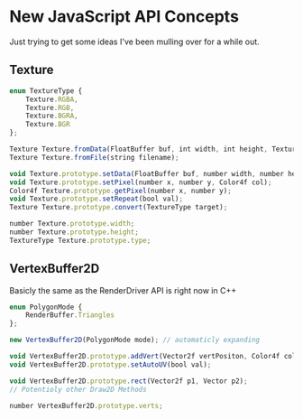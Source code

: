# New JavaScript API Concepts

Just trying to get some ideas I've been mulling over for a while out.

## Texture
```javascript
enum TextureType {
    Texture.RGBA,
    Texture.RGB,
    Texture.BGRA,
    Texture.BGR
};

Texture Texture.fromData(FloatBuffer buf, int width, int height, TextureType type);
Texture Texture.fromFile(string filename);

void Texture.prototype.setData(FloatBuffer buf, number width, number height, TextureType type);
void Texture.prototype.setPixel(number x, number y, Color4f col);
Color4f Texture.prototype.getPixel(number x, number y);
void Texture.prototype.setRepeat(bool val);
Texture Texture.prototype.convert(TextureType target);

number Texture.prototype.width;
number Texture.prototype.height;
TextureType Texture.prototype.type;
```

## VertexBuffer2D
Basicly the same as the RenderDriver API is right now in C++

```javascript
enum PolygonMode {
    RenderBuffer.Triangles
};

new VertexBuffer2D(PolygonMode mode); // automaticly expanding

void VertexBuffer2D.prototype.addVert(Vector2f vertPositon, Color4f col = Color4f.White, Vector2f uv = null);
void VertexBuffer2D.prototype.setAutoUV(bool val);

void VertexBuffer2D.prototype.rect(Vector2f p1, Vector p2);
// Potentioly other Draw2D Methods

number VertexBuffer2D.prototype.verts;
```
